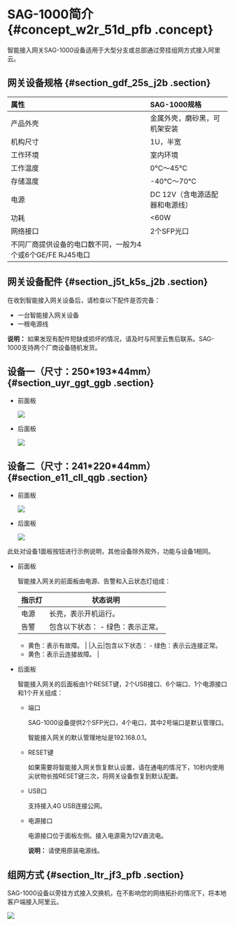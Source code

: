 # SAG-1000简介 {#concept_w2r_51d_pfb .concept}

智能接入网关SAG-1000设备适用于大型分支或总部通过旁挂组网方式接入阿里云。

## 网关设备规格 {#section_gdf_25s_j2b .section}

|属性|SAG-1000规格|
|:-|:---------|
|产品外壳|金属外壳，磨砂黑，可机架安装|
|机构尺寸|1U，半宽|
|工作环境|室内环境|
|工作温度|0℃～45℃|
|存储温度|-40℃～70℃|
|电源|DC 12V（含电源适配器和电源线）|
|功耗|<60W|
|网络接口|2个SFP光口|
|不同厂商提供设备的电口数不同，一般为4个或6个GE/FE RJ45电口|

## 网关设备配件 {#section_j5t_k5s_j2b .section}

在收到智能接入网关设备后，请检查以下配件是否完备：

-   一台智能接入网关设备
-   一根电源线

**说明：** 如果发现有配件短缺或损坏的情况，请及时与阿里云售后联系。SAG-1000支持两个厂商设备随机发货。

## 设备一（尺寸：250\*193\*44mm） {#section_uyr_ggt_ggb .section}

-   前面板

    ![](http://static-aliyun-doc.oss-cn-hangzhou.aliyuncs.com/assets/img/24600/156527418421275_zh-CN.png)

-   后面板

    ![](http://static-aliyun-doc.oss-cn-hangzhou.aliyuncs.com/assets/img/24600/156527418421276_zh-CN.png)


## 设备二（尺寸：241\*220\*44mm） {#section_e11_cll_qgb .section}

-   前面板

    ![](http://static-aliyun-doc.oss-cn-hangzhou.aliyuncs.com/assets/img/24600/156527418438558_zh-CN.png)

-   后面板

    ![](http://static-aliyun-doc.oss-cn-hangzhou.aliyuncs.com/assets/img/24600/156527418438559_zh-CN.png)


此处对设备1面板按钮进行示例说明，其他设备除外观外，功能与设备1相同。

-   前面板

    智能接入网关的前面板由电源、告警和入云状态灯组成：

    |指示灯|状态说明|
    |---|----|
    |电源|长亮，表示开机运行。|
    |告警|包含以下状态：    -   绿色：表示正常。
    -   黄色：表示有故障。
|
    |入云|包含以下状态：    -   绿色：表示云连接正常。
    -   黄色：表示云连接故障。
|

-   后面板

    智能接入网关的后面板由1个RESET键，2个USB接口、6个端口、1个电源接口和1个开关组成：

    -   端口

        SAG-1000设备提供2个SFP光口，4个电口，其中2号端口是默认管理口。

        智能接入网关的默认管理地址是192.168.0.1。

    -   RESET键

        如果需要将智能接入网关恢复默认设置，请在通电的情况下，10秒内使用尖状物长按RESET键三次，将网关设备恢复到默认配置。

    -   USB口

        支持接入4G USB连接公网。

    -   电源接口

        电源接口位于面板左侧。接入电源需为12V直流电。

        **说明：** 请使用原装电源线。


## 组网方式 {#section_ltr_jf3_pfb .section}

SAG-1000设备以旁挂方式接入交换机，在不影响您的网络拓扑的情况下，将本地客户端接入阿里云。

![](http://static-aliyun-doc.oss-cn-hangzhou.aliyuncs.com/assets/img/24600/156527418439342_zh-CN.png)


